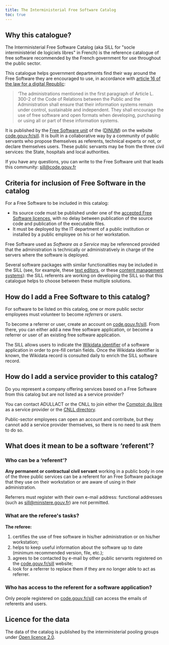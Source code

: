 ```yaml
---
title: The Interministerial Free Software Catalog
toc: true
---
```


## Why this catalogue?

The Interministerial Free Software Catalog (aka SILL for "socle interministériel de logiciels libres" in French) is the reference catalogue of free software recommended by the French government for use throughout the public sector.

This catalogue helps government departments find their way around the Free Software they are encouraged to use, in accordance with [article 16 of the law for a digital Republic](https://www.legifrance.gouv.fr/loda/article_lc/LEGIARTI000033205068):

> ‘The administrations mentioned in the first paragraph of Article L. 300-2 of the Code of Relations between the Public and the Administration shall ensure that their information systems remain under control, sustainable and independent. They shall encourage the use of free software and open formats when developing, purchasing or using all or part of these information systems.

It is published by the [Free Software unit](https://code.gouv.fr) of the ([DINUM](https://www.numerique.gouv.fr)) on the website [code.gouv.fr/sill](https://code.gouv.fr/sill). It is built in a collaborative way by a community of public servants who propose themselves as referents, technical experts or not, or declare themselves users. These public servants may be from the three civil services: the State, hospitals and local authorities.

If you have any questions, you can write to the Free Software unit that leads this community: <sill@code.gouv.fr>

## Criteria for inclusion of Free Software in the catalog

For a Free Software to be included in this catalog:

- Its source code must be published under one of the [accepted Free Software licences](https://code.gouv.fr/fr/doc/licences-libres-dinum/), with no delay between publication of the source code and publication of the executable files.
- It must be deployed by the IT department of a public institution or installed by a public employee on his or her workstation.

Free Software used as *Software as a Service* may be referenced provided that the administration is technically or administratively in charge of the servers where the software is deployed.

Several software packages with similar functionalities may be included in the SILL (see, for example, these [text editors](https://code.gouv.fr/sill/detail?name=GNU%20Emacs), or these [content management systems](https://code.gouv.fr/sill/detail?name=Drupal)): the SILL referents are working on developing the SILL so that this catalogue helps to choose between these multiple solutions.

## How do I add a Free Software to this catalog?

For software to be listed on this catalog, one or more public sector employees must volunteer to become *referrers* or *users*.

To become a referrer or user, create an account on [code.gouv.fr/sill](https://code.gouv.fr/sill). From there, you can either add a new free software application, or become a referrer or user of an existing free software application.

The SILL allows users to indicate the [Wikidata identifier](https://www.wikidata.org) of a software application in order to pre-fill certain fields. Once the Wikidata identifier is known, the Wikidata record is consulted daily to enrich the SILL software record.

## How do I add a service provider to this catalog?

Do you represent a company offering services based on a Free Software from this catalog but are not listed as a service provider?

You can contact ADULLACT or the CNLL to join either the [Comptoir du libre](https://comptoir-du-libre.org/fr/) as a service provider or the [CNLL directory](https://annuaire.cnll.fr/).

Public-sector employees can open an account and contribute, but they cannot add a service provider themselves, so there is no need to ask them to do so.

## What does it mean to be a software ‘referent’?

### Who can be a ‘referent’?

**Any permanent or contractual civil servant** working in a public body in one of the three public services can be a referent for an Free Software package that they use on their workstation or are aware of using in their administration.

Referrers must register with their own e-mail address: functional addresses (such as sill@ministere.gouv.fr) are not permitted.

### What are the referee's tasks?

**The referee:**

1. certifies the use of free software in his/her administration or on his/her workstation;
2. helps to keep useful information about the software up to date (minimum recommended version, file, etc.);
3. agrees to be contacted by e-mail by other public servants registered on the [code.gouv.fr/sill](https://code.gouv.fr/sill) website;
4. look for a referrer to replace them if they are no longer able to
   act as referrer.
   
### Who has access to the referent for a software application?

Only people registered on [code.gouv.fr/sill](https://code.gouv.fr/sill) can access the emails of referents and users.

## Licence for the data

The data of the catalog is published by the interministerial pooling groups under [Open licence 2.0](https://github.com/etalab/Licence-Ouverte/blob/master/LO.md).
